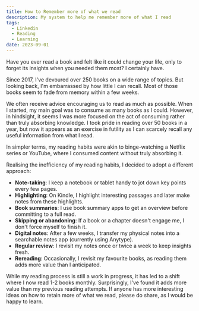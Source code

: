 ```yaml
---
title: How to Remember more of what we read
description: My system to help me remember more of what I read
tags:
  - Linkedin
  - Reading
  - Learning
date: 2023-09-01
---
```

Have you ever read a book and felt like it could change your life, only to forget its insights when you needed them most? I certainly have.

Since 2017, I've devoured over 250 books on a wide range of topics. But looking back, I'm embarrassed by how little I can recall. Most of those books seem to fade from memory within a few weeks.

We often receive advice encouraging us to read as much as possible. When I started, my main goal was to consume as many books as I could. However, in hindsight, it seems I was more focused on the act of consuming rather than truly absorbing knowledge. I took pride in reading over 50 books in a year, but now it appears as an exercise in futility as I can scarcely recall any useful information from what I read.

In simpler terms, my reading habits were akin to binge-watching a Netflix series or YouTube, where I consumed content without truly absorbing it.

Realising the inefficiency of my reading habits, I decided to adopt a different approach:

- **Note-taking**: I keep a notebook or tablet handy to jot down key points every few pages.
- **Highlighting**: On Kindle, I highlight interesting passages and later make notes from these highlights.
- **Book summaries**: I use book summary apps to get an overview before committing to a full read.
- **Skipping or abandoning**: If a book or a chapter doesn't engage me, I don't force myself to finish it.
- **Digital notes**: After a few weeks, I transfer my physical notes into a searchable notes app (currently using Anytype).
- **Regular review**: I revisit my notes once or twice a week to keep insights fresh.
- **Rereading**: Occasionally, I revisit my favourite books, as reading them adds more value than I anticipated.

While my reading process is still a work in progress, it has led to a shift where I now read 1-2 books monthly. Surprisingly, I've found it adds more value than my previous reading attempts. If anyone has more interesting ideas on how to retain more of what we read, please do share, as I would be happy to learn.